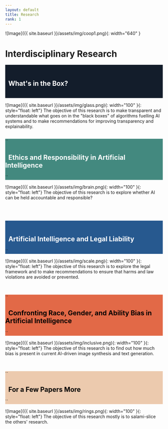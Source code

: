 ```yaml
---
layout: default
title: Research
rank: 1
---
```


![Image]({{ site.baseurl }}/assets/img/coop1.png){: width="640" }

# Interdisciplinary Research

<div style="background-color: rgb(19, 29, 43);">  
``
<h2><span style="color: white">&nbsp; What's in the Box?</span></h2>
``
</div>

![Image]({{ site.baseurl }}/assets/img/glass.png){: width="100" }{: style="float: left"} 
The objective of this research is to make transparent and understandable what goes on in the "black boxes" of algorithms fuelling AI systems and to make recommendations for improving transparency and explainability.
<br><br>

<div style="background-color: rgb(67, 137, 127);">  
``  
<h2><span style="color: white">&nbsp; Ethics and Responsibility in Artificial Intelligence</span></h2>
``
</div>

![Image]({{ site.baseurl }}/assets/img/brain.png){: width="100" }{: style="float: left"} 
The objective of this research is to explore whether AI can be held accountable and responsible?
<br><br><br><br>

<div style="background-color: rgb(39, 89, 143);">  
``
<h2><span style="color: white">&nbsp; Artificial Intelligence and Legal Liability</span></h2>
``
</div>

![Image]({{ site.baseurl }}/assets/img/scale.png){: width="100" }{: style="float: left"} 
The objective of this research is to explore the legal framework and to make recommendations to ensure that harms and law violations are avoided or prevented.
<br><br><br>

<div style="background-color: rgb(226, 105, 71);">  
``
<h2><span style="color: black">&nbsp; Confronting Race, Gender, and Ability Bias in Artificial Intelligence</span></h2>  
``
</div>

![Image]({{ site.baseurl }}/assets/img/inclusive.png){: width="100" }{: style="float: left"} 
The objective of this research is to find out how much bias is present in current AI-driven image synthesis and text generation.
<br><br><br>

<div style="background-color: rgb(236, 202, 174);">  
``
<h2><span style="color: black">&nbsp; For a Few Papers More</span></h2>  
``
</div>

![Image]({{ site.baseurl }}/assets/img/rings.png){: width="100" }{: style="float: left"} 
The objective of this research mostly is to salami-slice the others' research.
<br><br><br>













